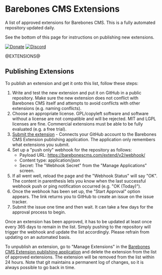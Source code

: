 Barebones CMS Extensions
========================

A list of approved extensions for Barebones CMS.  This is a fully automated repository updated daily.

See the bottom of this page for instructions on publishing new extensions.

[![Donate](https://cubiclesoft.com/res/donate-shield.png)](https://cubiclesoft.com/donate/) [![Discord](https://img.shields.io/discord/777282089980526602?label=chat&logo=discord)](https://cubiclesoft.com/product-support/github/)

@EXTENSIONS@

Publishing Extensions
---------------------

To publish an extension and get it onto this list, follow these steps:

1.  Write and test the new extension and put it on GitHub in a public repository.  Make sure the new extension does not conflict with Barebones CMS itself and attempts to avoid conflicts with other extensions (e.g. naming conflicts).
2.  Choose an appropriate license.  GPL/copyleft software and software without a license are not compatible and will be rejected.  MIT and LGPL licenses are fine.  Commercial extensions must be able to be fully evaluated (e.g. a free trial).
3.  [Submit the extension](https://barebonescms.com/extend/v2/publish/) - Connects your GitHub account to the Barebones CMS Extension publishing application.  The application only remembers what extensions you submit.
4.  Set up a "push only" webhook for the repository as follows:
	* Payload URL:  https://barebonescms.com/extend/v2/webhook/
	* Content type:  application/json
	* Secret:  The "Webhook Secret" from the "Manage Applications" screen.
5.  If all went well, reload the page and the "Webhook Status" will say "OK".  The content in parenthesis lets you know when the last successful webhook push or ping notification occurred (e.g. "OK (Today)").
6.  Once the webhook has been set up, the "Start Approval" option appears.  The link returns you to GitHub to create an issue on the issue tracker.
7.  Submit the issue one time and then wait.  It can take a few days for the approval process to begin.

Once an extension has been approved, it has to be updated at least once every 365 days to remain in the list.  Simply pushing to the repository will trigger the webhook and update the list accordingly.  Please refrain from updating on an automated basis.

To unpublish an extension, go to "Manage Extensions" in the [Barebones CMS Extension publishing application](https://barebonescms.com/extend/v2/publish/) and delete the extension from the list of approved extensions.  The extension will be removed from the list within 24 hours.  Note that git maintains a permanent log of changes, so it is always possible to go back in time.
